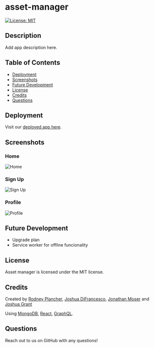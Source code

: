 # asset-manager

[![License: MIT](https://img.shields.io/badge/License-MIT-yellow.svg)](https://opensource.org/licenses/MIT)

## Description 
Add app description here.

## Table of Contents
- [Deployment](#deployment)
- [Screenshots](#screenshots)
- [Future Development](#future-development)
- [License](#license)
- [Credits](#credits)
- [Questions](#questions)

## Deployment
Visit our [deployed app here](insertherokuurl).

## Screenshots
### Home
![Home](mainpage)

### Sign Up
![Sign Up](signup)

### Profile
![Profile](profile)

## Future Development
- Upgrade plan
- Service worker for offline funcionality

## License
Asset manager is licensed under the MIT license.

## Credits
Created by [Rodney Plancher](https://github.com/Rodney1100), [Joshua DiFrancesco](insertgithuburl), [Jonathan Moser](https://github.com/jcmoser5) and [Joshua Grant](https://github.com/Censorinus)

Using [MongoDB](https://www.mongodb.com/), [React](https://reactjs.org/), [GraphQL](https://graphql.org/).

## Questions
Reach out to us on GitHub with any questions!